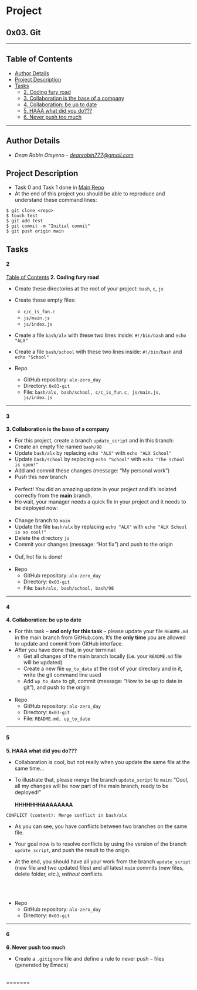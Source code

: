 # Project 
## **0x03. Git**
---
## Table of Contents
- [Author Details](#author-details)
- [Project Description](#project-description)
- [Tasks](#tasks)
	- [2. Coding fury road](#2)
	- [3. Collaboration is the base of a company](#3)
	- [4. Collaboration: be up to date](#4)
	- [5. HAAA what did you do???](#5)
	- [6. Never push too much](#6)
---
## Author Details
- *Dean Robin Otsyeno - deanrobin777@gmail.com*

## Project Description
- Task 0 and Task 1 done in [Main Repo](../)
- At the end of this project you should be able to reproduce and understand these command lines:

```
$ git clone <repo>
$ touch test
$ git add test
$ git commit -m "Initial commit"
$ git push origin main
```
## Tasks
#### 2
[Table of Contents](#table-of-contents)
**2. Coding fury road**
- Create these directories at the root of your project: `bash`, `c`, `js`
- Create these empty files:
    - `c/c_is_fun.c`
    - `js/main.js`
    - `js/index.js`
- Create a file `bash/alx` with these two lines inside: `#!/bin/bash` and `echo "ALX"`
- Create a file `bash/school` with these two lines inside: `#!/bin/bash` and `echo "School"`


- Repo
    - GitHub repository: `alx-zero_day`
    - Directory: `0x03-git`
    - File: `bash/alx, bash/school, c/c_is_fun.c, js/main.js, js/index.js`
---
#### 3
**3. Collaboration is the base of a company**
- For this project, create a branch `update_script` and in this branch:
- Create an empty file named `bash/98`
- Update `bash/alx` by replacing `echo "ALX"` with `echo "ALX School"`
- Update `bash/school` by replacing `echo "School"` with `echo "The school is open!"`
- Add and commit these changes (message: “My personal work”)
- Push this new branch
<br></br>
- Perfect! You did an amazing update in your project and it’s isolated correctly from the **main** branch.
- Ho wait, your manager needs a quick fix in your project and it needs to be deployed now:
<br></br>
- Change branch to `main`
- Update the file `bash/alx` by replacing `echo "ALX"` with `echo "ALX School is so cool!"`
- Delete the directory `js`
- Commit your changes (message: “Hot fix”) and push to the origin
<br></br>
- Ouf, hot fix is done!
<br></br>
- Repo
    - GitHub repository: `alx-zero_day`
    - Directory: `0x03-git`
    - File: `bash/alx, bash/school, bash/98`

---
#### 4
**4. Collaboration: be up to date**
- For this task – **and only for this task** – please update your file `README.md` in the main branch from GitHub.com. It’s the **only time** you are allowed to update and commit from GitHub interface.
- After you have done that, in your terminal:
	- Get all changes of the main branch locally (i.e. your `README.md` file will be updated)
	- Create a new file `up_to_date` at the root of your directory and in it, write the git command line used
	- Add `up_to_date` to git, commit (message: “How to be up to date in git”), and push to the origin
<br></br>
- Repo
    - GitHub repository: `alx-zero_day`
    - Directory: `0x03-git`
    - File: `README.md, up_to_date`
---
#### 5
**5. HAAA what did you do???**
- Collaboration is cool, but not really when you update the same file at the same time…

- To illustrate that, please merge the branch `update_script` to `main`: “Cool, all my changes will be now part of the main branch, ready to be deployed!”
<br></br>
**HHHHHHHAAAAAAAA**

```
CONFLICT (content): Merge conflict in bash/alx
```

- As you can see, you have conflicts between two branches on the same file.

- Your goal now is to resolve conflicts by using the version of the branch `update_script`, and push the result to the origin.

- At the end, you should have all your work from the branch `update_script` (new file and two updated files) and all latest `main` commits (new files, delete folder, etc.), *without* conflicts.

<br></br>
- Repo
    - GitHub repository: `alx-zero_day`
    - Directory: `0x03-git`
---
#### 6
**6. Never push too much**
- Create a `.gitignore` file and define a rule to never push `~` files (generated by Emacs)
<br></br>

=======
